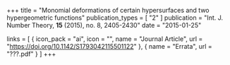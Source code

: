 +++
title = "Monomial deformations of certain hypersurfaces and two hypergeometric functions"
publication_types = [ "2" ]
publication = "Int. J. Number Theory, **15** (2015), no. 8, 2405-2430"
date = "2015-01-25"

links = [ { icon_pack = "ai", icon = "", name = "Journal Article", url = "https://doi.org/10.1142/S1793042115501122" }, { name = "Errata", url = "???.pdf" } ]
+++
